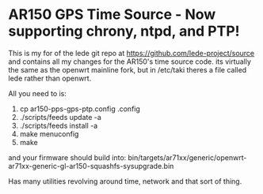 # AR150 GPS Time Source - Now supporting chrony, ntpd, and PTP!

This is my for of the lede git repo at https://github.com/lede-project/source
and contains all my changes for the AR150's time source code. its virtually the
same as the openwrt mainline fork, but in /etc/taki theres a file called lede
rather than openwrt.

All you need to is:

1. cp ar150-pps-gps-ptp.config .config
2. ./scripts/feeds update -a
3. ./scripts/feeds install -a
4. make menuconfig
5. make

and your firmware should build into: bin/targets/ar71xx/generic/openwrt-ar71xx-generic-gl-ar150-squashfs-sysupgrade.bin

Has many utilities revolving around time, network and that sort of thing.
